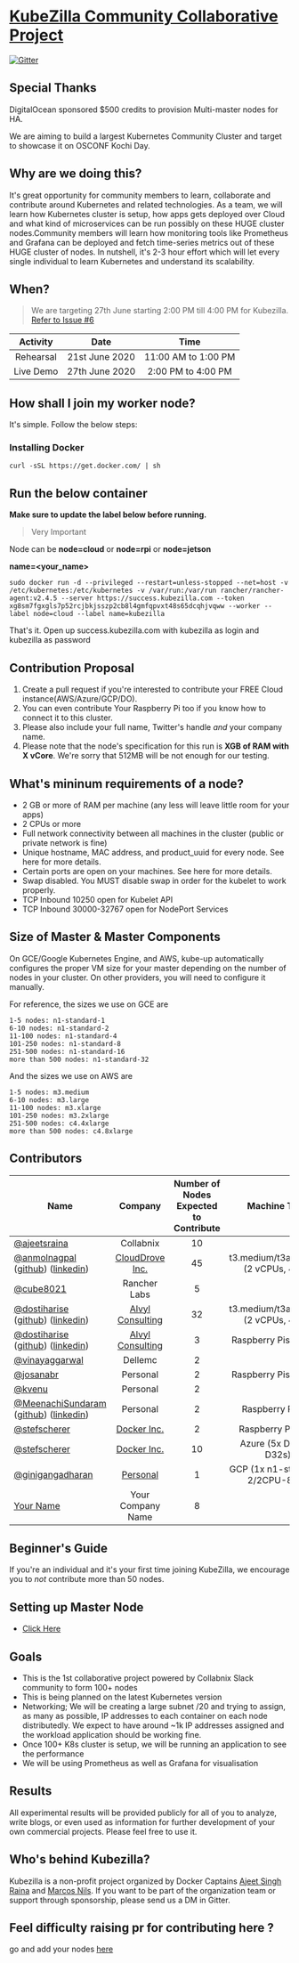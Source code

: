 # [KubeZilla Community Collaborative Project](https://kubezilla.com)
[![Gitter](https://img.shields.io/gitter/room/DAVFoundation/DAV-Contributors.svg?style=flat-square)](https://gitter.im/kubezilla/community) 


## Special Thanks

DigitalOcean sponsored $500 credits to provision Multi-master nodes for HA.
 

We are aiming to build a largest Kubernetes Community Cluster and target to showcase it on OSCONF Kochi Day.

## Why are we doing this?

It's great opportunity for community members to learn, collaborate and contribute around Kubernetes and related technologies. As a team, we will learn how Kubernetes cluster is setup, how apps gets deployed over Cloud and what kind of microservices can be run possibly on these HUGE cluster nodes.Community members will learn how monitoring tools like Prometheus and Grafana can be deployed and fetch time-series metrics out of these HUGE cluster of nodes. In nutshell, it's 2-3 hour effort which will let every single individual to learn Kubernetes and understand its scalability.

## When? 

> We are targeting 27th June starting 2:00 PM till 4:00 PM for Kubezilla. [Refer to Issue #6](https://github.com/collabnix/kubezilla/issues/6)

| Activity  |      Date      |        Time        |
| :-------: | :------------: | :----------------: |
| Rehearsal | 21st June 2020 |11:00 AM to 1:00 PM |
| Live Demo | 27th June 2020 | 2:00 PM to 4:00 PM |


## How shall I join my worker node?

It's simple. Follow the below steps:

### Installing Docker

```
curl -sSL https://get.docker.com/ | sh
```

## Run the below container 

**Make sure to update the label below before running.**

> Very Important

Node can be **node=cloud** or **node=rpi** or **node=jetson**

**name=<your_name>**

```
sudo docker run -d --privileged --restart=unless-stopped --net=host -v /etc/kubernetes:/etc/kubernetes -v /var/run:/var/run rancher/rancher-agent:v2.4.5 --server https://success.kubezilla.com --token xg8sm7fgxgls7p52rcjbkjsszp2cb8l4gmfqpvxt48s65dcqhjvqww --worker --label node=cloud --label name=kubezilla
```

That's it. Open up success.kubezilla.com with kubezilla as login and kubezilla as password


## Contribution Proposal

  1. Create a pull request if you're interested to contribute your FREE Cloud instance(AWS/Azure/GCP/DO).
  2. You can even contribute Your Raspberry Pi too if you know how to connect it to this cluster.
  3. Please also include your full name, Twitter's handle *and* your company name.
  4. Please note that the node's specification for this run is **XGB of RAM with X vCore**.
  We're sorry that 512MB will be not enough for our testing.
  
  
  ## What's mininum requirements of a node?
  

- 2 GB or more of RAM per machine (any less will leave little room for your apps)
- 2 CPUs or more
- Full network connectivity between all machines in the cluster (public or private network is fine)
- Unique hostname, MAC address, and product_uuid for every node. See here for more details.
- Certain ports are open on your machines. See here for more details.
- Swap disabled. You MUST disable swap in order for the kubelet to work properly.
- TCP	Inbound	10250	open for Kubelet API	
- TCP	Inbound	30000-32767 open for NodePort Services

## Size of Master & Master Components


On GCE/Google Kubernetes Engine, and AWS, kube-up automatically configures the proper VM size for your master depending on the number of nodes in your cluster. On other providers, you will need to configure it manually. 

For reference, the sizes we use on GCE are

```
1-5 nodes: n1-standard-1
6-10 nodes: n1-standard-2
11-100 nodes: n1-standard-4
101-250 nodes: n1-standard-8
251-500 nodes: n1-standard-16
more than 500 nodes: n1-standard-32
```

And the sizes we use on AWS are

```
1-5 nodes: m3.medium
6-10 nodes: m3.large
11-100 nodes: m3.xlarge
101-250 nodes: m3.2xlarge
251-500 nodes: c4.4xlarge
more than 500 nodes: c4.8xlarge
```


## Contributors


| Name                                                                                                                                                       |                Company                | Number of Nodes<br>Expected to Contribute |             Machine Type             |
| ---------------------------------------------------------------------------------------------------------------------------------------------------------- | :-----------------------------------: | :---------------------------------------: | :----------------------------------: |
| [@ajeetsraina](https://twitter.com/ajeetsraina)                                                                                                            |               Collabnix               |                    10                     |                                      |
| [@anmolnagpal](https://twitter.com/anmol_nagpal)<br/>([github](https://github.com/anmolnagpal)) ([linkedin](https://www.linkedin.com/in/anmolnagpal/))        | [CloudDrove Inc.](https://clouddrove.com) |                    45                     | t3.medium/t3a.medium (2 vCPUs, 4 GB) |
| [@cube8021](https://twitter.com/cube8021)                                                                                                                  |             Rancher Labs              |                     5                     |                                      |
| [@dostiharise](https://twitter.com/dostiharise)<br/>([github](https://github.com/dostiharise)) ([linkedin](https://www.linkedin.com/in/harikrishnaganji/)) | [Alvyl Consulting](https://alvyl.com) |                    32                     | t3.medium/t3a.medium (2 vCPUs, 4 GB) |
| [@dostiharise](https://twitter.com/dostiharise)<br/>([github](https://github.com/dostiharise)) ([linkedin](https://www.linkedin.com/in/harikrishnaganji/)) | [Alvyl Consulting](https://alvyl.com) |                     3                     |         Raspberry Pis 3B+/4B         |
| [@vinayaggarwal](https://twitter.com/vnyagarwal)                                                                                                           |                Dellemc                |                     2                     |                                      |
| [@josanabr](https://twitter.com/josanabr)                                                                                                                  |               Personal                |                     2                     |         Raspberry Pis 3B+/4B         |
| [@kvenu](https://www.linkedin.com/in/kumaresan-venu-91649aa1/)                                                                                             |               Personal                |                     2                     |                                      |
| [@MeenachiSundaram](https://twitter.com/vmeenachis) <br/>([github](https://github.com/MeenachiSundaram)) ([linkedin](https://www.linkedin.com/in/meenz/))  |               Personal                |                     2                     |           Raspberry Pis 4B           |
| [@stefscherer](https://twitter.com/stefscherer)                                                                                                                    |           [Docker Inc.](https://docker.com)           |                     2                     |          Raspberry Pis 3B+                 |
| [@stefscherer](https://twitter.com/stefscherer)                                                                                                                    |           [Docker Inc.](https://docker.com)           |                     10                     |          Azure (5x D8s, 5x D32s)                 |
| [@ginigangadharan](https://twitter.com/ginigangadharan)                                                                                                                    |           [Personal](https://www.iamgini.com/)           |                     1                     |          GCP (1x n1-standard-2/2CPU-8GB)                 |
| [Your Name](https://twitter.com/yourid)                                                                                                                    |           Your Company Name           |                     8                     |                                      |


## Beginner's Guide
If you're an individual and it's your first time joining KubeZilla, we encourage you to *not* contribute more than 50 nodes.

## Setting up Master Node

- [Click Here](https://github.com/collabnix/kubezilla/blob/master/master/README.md)

## Goals
- This is the 1st collaborative project powered by Collabnix Slack community to form 100+ nodes
- This is being planned on the latest Kubernetes version
-  Networking; We will be creating a large subnet /20 and trying to assign, as many as possible, IP addresses to each container on each node distributedly. We expect to have around ~1k IP addresses assigned and the workload application should be working fine.
- Once 100+ K8s cluster is setup, we will be running an application to see the performance
- We will be using Prometheus as well as Grafana for visualisation

## Results
All experimental results will be provided publicly for all of you to analyze, write blogs,
or even used as information for further development of your own commercial projects. Please feel free to use it.

## Who's behind Kubezilla?

Kubezilla is a non-profit project organized by Docker Captains [Ajeet Singh Raina](https://twitter.com/ajeetsraina) and [Marcos Nils](https://twitter.com/marcosnils). If you want to be part of the organization team or support through sponsorship, please send us a DM in Gitter. 

## Feel difficulty raising pr for contributing here ?
go and add your nodes [here](https://docs.google.com/forms/d/e/1FAIpQLScoezFOQjtXUY2U0bkxdyr0BXTR__1ARufoJNd1l5m8idewrQ/viewform?usp=sf_link)
